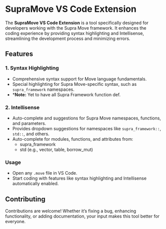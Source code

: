 # SupraMove VS Code Extension

The **SupraMove VS Code Extension** is a tool specifically designed for developers working with the Supra Move framework. It enhances the coding experience by providing syntax highlighting and Intellisense, streamlining the development process and minimizing errors.

## Features

### 1. Syntax Highlighting
- Comprehensive syntax support for Move language fundamentals.
- Special highlighting for Supra Move-specific syntax, such as `supra_framework` namespaces.
- ***Note:** Yet to have all Supra Framework function def.

### 2. Intellisense
- Auto-complete and suggestions for Supra Move namespaces, functions, and parameters.
- Provides dropdown suggestions for namespaces like `supra_framework::`, `std::`, and others.
- Auto-complete for modules, functions, and attributes from:
   - supra_framework
   - std (e.g., vector, table, borrow_mut)

### Usage
- Open any `.move` file in VS Code.
- Start coding with features like syntax highlighting and Intellisense automatically enabled.

## Contributing
Contributions are welcome! Whether it’s fixing a bug, enhancing functionality, or adding documentation, your input makes this tool better for everyone.